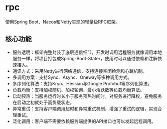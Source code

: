 # rpc
使用Spring Boot、Nacos和Netty实现的轻量级RPC框架。

## 核心功能
+ 服务透明：框架完整封装了底层通信细节，开发时调用远程服务就像调用本地服务一样，将项目打包成Spring-Boot-Stater，使用时可以通过依赖和注解快速接入。
+ 通讯方式：采用Netty进行网络通信，支持连接空闲检测和心跳机制。
+ 多调用方案：支持Sync、Async、Oneway等多种调用方式。
+ 多序列化算法：支持Kryo、Hessian与Google Protobuf等序列化算法。
+ 负载均衡：支持加权随机、加权轮询、最小活跃数等负载均衡算法。
+ 启动预热：当服务运行时长小于服务预热时间时，对服务进行降权，避免服务在启动之初就处于高负载状态。
+ 异常重试：支持客户端调用超时和异常重试机制，增强了重试的逻辑，实现合理重试。
+ 泛化调用：客户端不需要依赖服务端提供的API接口也可以发起远程调用。
